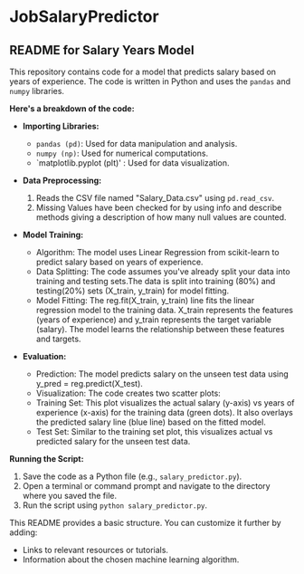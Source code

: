# JobSalaryPredictor

## README for Salary Years Model

This repository contains code for a model that predicts salary based on years of experience. The code is written in Python and uses the `pandas` and `numpy` libraries.

**Here's a breakdown of the code:**

* **Importing Libraries:**
  * `pandas (pd)`: Used for data manipulation and analysis.
  * `numpy (np)`: Used for numerical computations.
  * `matplotlib.pyplot (plt)' : Used for data visualization.

* **Data Preprocessing:**
  1. Reads the CSV file named "Salary_Data.csv" using `pd.read_csv`.
  2. Missing Values have been checked for by using info and describe methods giving a description of how many null values are counted.

* **Model Training:** 
  * Algorithm: The model uses Linear Regression from scikit-learn to predict salary based on years of experience.
  * Data Splitting: The code assumes you've already split your data into training and testing sets.The data is split into training (80%) and testing(20%) sets (X_train, y_train) for model fitting.
  * Model Fitting: The reg.fit(X_train, y_train) line fits the linear regression model to the training data. X_train represents the features (years of experience) and y_train represents the target variable (salary). The model learns the relationship between these features and targets.

* **Evaluation:** 
  * Prediction: The model predicts salary on the unseen test data using y_pred = reg.predict(X_test).
  * Visualization: The code creates two scatter plots:
  * Training Set: This plot visualizes the actual salary (y-axis) vs years of experience (x-axis) for the training data (green dots). It also overlays the predicted salary     line (blue line) based on the fitted model.
  * Test Set: Similar to the training set plot, this visualizes actual vs predicted salary for the unseen test data.

**Running the Script:**

1. Save the code as a Python file (e.g., `salary_predictor.py`).
2. Open a terminal or command prompt and navigate to the directory where you saved the file.
3. Run the script using `python salary_predictor.py`.

This README provides a basic structure. You can customize it further by adding:

* Links to relevant resources or tutorials.
* Information about the chosen machine learning algorithm.

